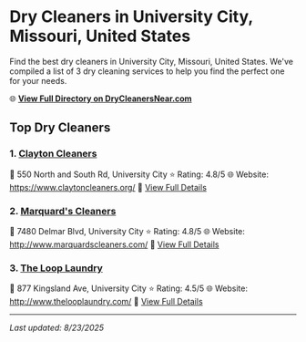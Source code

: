 # Dry Cleaners in University City, Missouri, United States

Find the best dry cleaners in University City, Missouri, United States. We've compiled a list of 3 dry cleaning services to help you find the perfect one for your needs.

🌐 **[View Full Directory on DryCleanersNear.com](https://drycleanersnear.com/city/US/Missouri/University%20City)**

## Top Dry Cleaners

### 1. [Clayton Cleaners](https://drycleanersnear.com/dryCleaner/686f1eb81cef475d4de83d25/clayton-cleaners)
📍 550 North and South Rd, University City
⭐ Rating: 4.8/5
🌐 Website: https://www.claytoncleaners.org/
🔗 [View Full Details](https://drycleanersnear.com/dryCleaner/686f1eb81cef475d4de83d25/clayton-cleaners)

### 2. [Marquard's Cleaners](https://drycleanersnear.com/dryCleaner/686f1f201cef475d4de840a8/marquard-s-cleaners)
📍 7480 Delmar Blvd, University City
⭐ Rating: 4.8/5
🌐 Website: http://www.marquardscleaners.com/
🔗 [View Full Details](https://drycleanersnear.com/dryCleaner/686f1f201cef475d4de840a8/marquard-s-cleaners)

### 3. [The Loop Laundry](https://drycleanersnear.com/dryCleaner/686f1ee51cef475d4de83ef4/the-loop-laundry)
📍 877 Kingsland Ave, University City
⭐ Rating: 4.5/5
🌐 Website: http://www.thelooplaundry.com/
🔗 [View Full Details](https://drycleanersnear.com/dryCleaner/686f1ee51cef475d4de83ef4/the-loop-laundry)


---

*Last updated: 8/23/2025*
